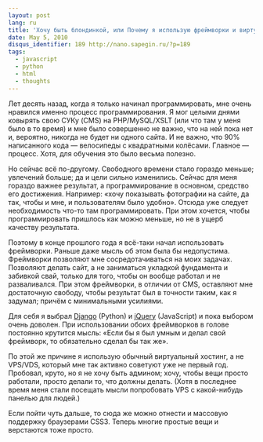 ```yaml
---
layout: post
lang: ru
title: 'Хочу быть блондинкой, или Почему я использую фреймворки и виртуальный хостинг'
date: May 5, 2010
disqus_identifier: 189 http://nano.sapegin.ru/?p=189
tags:
  - javascript
  - python
  - html
  - thoughts
---
```


Лет десять назад, когда я только начинал программировать, мне очень нравился именно процесс программирования. Я мог целыми днями ковырять свою СУКу (CMS) на PHP/MySQL/XSLT (или что там у меня было в то время) и мне было совершенно не важно, что на ней пока нет и, вероятно, никогда не будет ни одного сайта. И не важно, что 90% написанного кода — велосипеды с квадратными колёсами. Главное — процесс. Хотя, для обучения это было весьма полезно.

Но сейчас всё по-другому. Свободного времени стало гораздо меньше; увлечений больше; да и цели сильно изменились.  Сейчас для меня гораздо важнее результат, а программирование в основном, средство его достижения. Например: «хочу показывать фотографии на сайте, да так, чтобы и мне, и пользователям было удобно». Отсюда уже следует необходимость что-то там программировать. При этом хочется, чтобы программировать пришлось как можно меньше, но не в ущерб качеству результата.

Поэтому в конце прошлого года я всё-таки начал использовать фреймворки. Раньше даже мысль об этом была бы недопустима. Фреймворки позволяют мне сосредотачиваться на моих задачах. Позволяют делать сайт, а не заниматься укладкой фундамента и забивкой свай, только для того, чтобы он вообще работал и не разваливался. При этом фреймворки, в отличии от CMS, оставляют мне достаточную свободу, чтобы результат был в точности таким, как я задумал; причём с минимальными усилиями.

Для себя я выбрал [Django](http://www.djangoproject.com/) (Python) и [jQuery](http://jquery.com/) (JavaScript) и пока выбором очень доволен. При использовании обоих фреймворков в голове постоянно крутится мысль: «Если бы я был умным и делал свой фреймворк, то обязательно сделал бы так же».

По этой же причине я использую обычный виртуальный хостинг, а не VPS/VDS, который мне так активно советуют уже не первый год. Пробовал, круто, но я не хочу быть админом; хочу, чтобы вещи просто работали, просто делали то,  что должны делать. (Хотя в последнее время меня стали посещать мысли попробовать VPS с какой-нибудь панелью для людей.)

Если пойти чуть дальше, то сюда же можно отнести и массовую поддержку браузерами CSS3. Теперь многие простые вещи и верстаются тоже просто.
